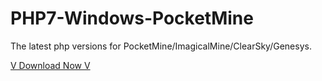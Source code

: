# PHP7-Windows-PocketMine
The latest php versions for PocketMine/ImagicalMine/ClearSky/Genesys.

[V Download Now V](https://github.com/DarkWav/PHP7-Windows-PocketMine/raw/master/versions%20(x86)/PHP_7.0.7_x86_Windows.zip)
